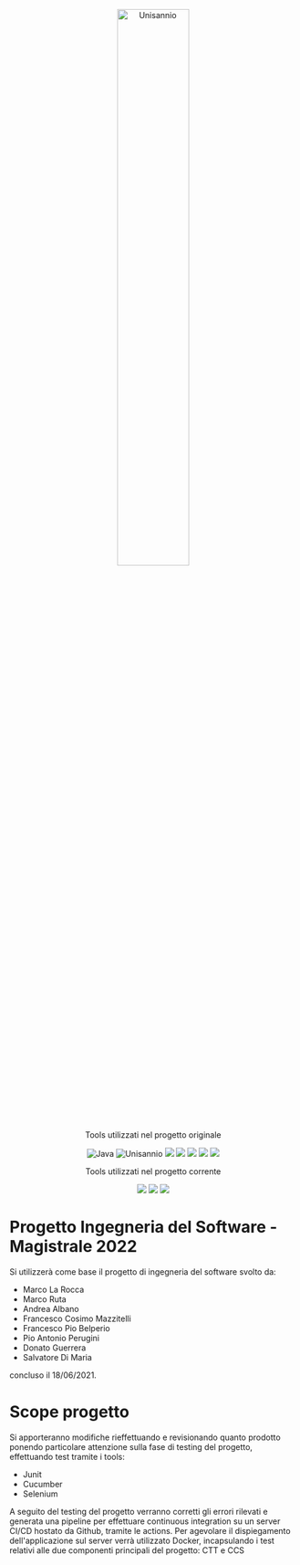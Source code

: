 <p align= "center">
<img src="https://www.unisannio.it/sites/default/files/emblema.png.pagespeed.ce.L9uvAVRynq.png" alt="Unisannio" width= 50%>
</p>
<p align="center">
    Tools utilizzati nel progetto originale
</p>
<p align="center">
    <img src="https://img.shields.io/badge/java-v11.0-blue" alt="Java">
    <img src="https://img.shields.io/badge/Unisannio-Ingegneria%20Del%20Software-blue" alt="Unisannio">
    <img src = "https://img.shields.io/badge/maven-v4.0-blue">
    <img src = "https://img.shields.io/badge/junit-v4.13-blue">
    <img src = "https://img.shields.io/badge/mongo--java--driver-v3.12.8-blue">
    <img src = "https://img.shields.io/badge/spring%20boot-v2.4.5-blue">
     <img src = "https://img.shields.io/badge/jersey-v3.0.2-blue">
</p>
<p align="center">
    Tools utilizzati nel progetto corrente
</p>
<p align="center">
    <img src = "https://img.shields.io/badge/Cucumber for java-v213.5744.125-green">
    <img src = "https://img.shields.io/badge/Selenium-v4.1.2-green">
    <img src = "https://img.shields.io/badge/Docker-green">
</p>

# Progetto Ingegneria del Software - Magistrale 2022

Si utilizzerà come base il progetto di ingegneria del software svolto da:
- Marco La Rocca
- Marco Ruta
- Andrea Albano
- Francesco Cosimo Mazzitelli
- Francesco Pio Belperio
- Pio Antonio Perugini
- Donato Guerrera
- Salvatore Di Maria

concluso il 18/06/2021.

# Scope progetto

Si apporteranno modifiche rieffettuando e revisionando quanto prodotto ponendo particolare attenzione
sulla fase di testing del progetto, effettuando test tramite i tools:
- Junit
- Cucumber
- Selenium

A seguito del testing del progetto verranno corretti gli errori rilevati e generata una pipeline per
effettuare continuous integration su un server CI/CD hostato da Github, tramite le actions.
Per agevolare il dispiegamento dell'applicazione sul server verrà utilizzato Docker, incapsulando
i test relativi alle due componenti principali del progetto: CTT e CCS
